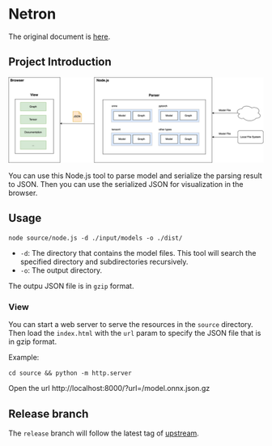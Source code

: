 # Netron

The original document is [here](./README_ORIGIN.md).

## Project Introduction
![netron-node.js](./publish/netron-node.png)

You can use this Node.js tool to parse model and serialize the parsing result to JSON. Then you can use the serialized JSON for visualization in the browser.

## Usage
```
node source/node.js -d ./input/models -o ./dist/
```

- `-d`: The directory that contains the model files. This tool will search the specified directory and subdirectories recursively.
- `-o`: The output directory.

The outpu JSON file is in `gzip` format.

### View
You can start a web server to serve the resources in the `source` directory. Then load the `index.html` with the `url` param to specify the JSON file that is in gzip format.

Example:
```
cd source && python -m http.server
```
Open the url http://localhost:8000/?url=/model.onnx.json.gz

## Release branch

The `release` branch will follow the latest tag of [upstream](https://github.com/lutzroeder/netron).

